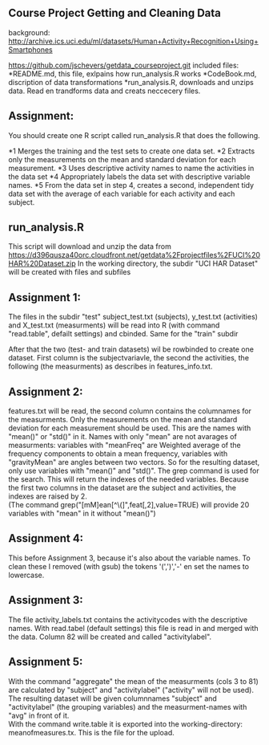 ## Course Project Getting and Cleaning Data
background: http://archive.ics.uci.edu/ml/datasets/Human+Activity+Recognition+Using+Smartphones 

https://github.com/jschevers/getdata_courseproject.git included files:
*README.md,      this file, exlpains how run_analysis.R works
*CodeBook.md,    discription of data transformations
*run_analysis.R, downloads and unzips data. Read en trandforms data and creats neccecery files.

## Assignment: 
You should create one R script called run_analysis.R that does the following. 

 *1   Merges the training and the test sets to create one data set.
 *2   Extracts only the measurements on the mean and standard deviation for each measurement. 
 *3   Uses descriptive activity names to name the activities in the data set
 *4   Appropriately labels the data set with descriptive variable names. 
 *5   From the data set in step 4, creates a second, independent tidy data set with the average of each variable for each activity and each subject.

## run_analysis.R
This script will download and unzip the data from https://d396qusza40orc.cloudfront.net/getdata%2Fprojectfiles%2FUCI%20HAR%20Dataset.zip
In the working directory, the subdir "UCI HAR Dataset" will be created with files and subfiles

## Assignment 1:
The files in the subdir "test" subject_test.txt (subjects), y_test.txt (activities) and X_test.txt (measurments) will be read into R (with command 
"read.table", defailt settings) and cbinded. Same for the "train" subdir

After that the two (test- and train datasets) wil be rowbinded to create one dataset. First column is the subjectvariavle, the second the activities, the following (the measurments)
as describes in features_info.txt. 

## Assignment 2:
features.txt will be read, the second column contains the columnames for the measurments. Only the measurements on the mean and standard deviation for each measurement 
should be used. This are the names with "mean()" or "std()" in it. Names with only "mean" are not avarages of measurments: variables with "meanFreq" are Weighted average 
of the frequency components to obtain a mean frequency, variables with "gravityMean" are angles between two vectors. So for the resulting dataset, 
only use variables with "mean()" and "std()". The grep command is used for the search. This will return the indexes of the needed variables. Because the first two columns in the
dataset are the subject and activities, the indexes are raised by 2.   
(The command grep("[mM]ean[^\\(]",feat[,2],value=TRUE) will provide 20 variables with "mean" in it without "mean()")

## Assignment 4:
This before Assignment 3, because it's also about the variable names. To clean these I removed (with gsub) the tokens '(',')','-' en set the names to lowercase.
   
## Assignment 3:
The file activity_labels.txt contains the activitycodes with the descriptive names. With read.tabel (default settings) this file is read in and
merged with the data. Column 82 will be created and called "activitylabel". 

## Assignment 5:
With the command "aggregate" the mean of the measurments (cols 3 to 81) are calculated by "subject" and "activitylabel" ("activity" will not be used). 
The resulting dataset will be given columnnames "subject" and "activitylabel" (the grouping variables) and the measurment-names with "avg" in front of it.  
With the command write.table it is exported into the working-directory: meanofmeasures.tx. This is the file for the upload.
